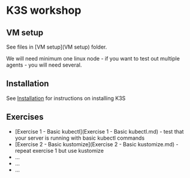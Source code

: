 # K3S workshop

## VM setup

See files in [VM setup](VM setup) folder.

We will need minimum one linux node - if you want to test out multiple agents - you will need several.

## Installation

See [Installation](Installation.md) for instructions on installing K3S

## Exercises

- [Exercise 1 - Basic kubectl](Exercise 1 - Basic kubectl.md) - test that your server is running with basic kubectl commands
- [Exercise 2 - Basic kustomize](Exercise 2 - Basic kustomize.md) - repeat exercise 1 but use kustomize
- ...
- ...
- ...
